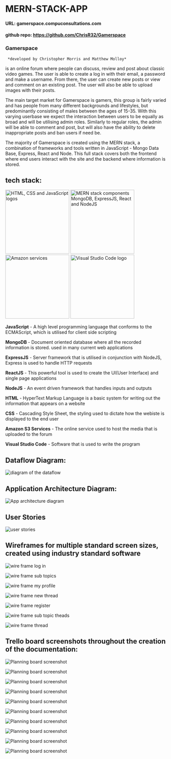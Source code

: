 # **MERN-STACK-APP**

#### URL: gamerspace.compuconsultations.com

#### github repo: https://github.com/ChrisR32/Gamerspace

### **Gamerspace**
     *developed by Christopher Morris and Matthew Molloy*

is an online forum where people can discuss, review and post about classic video games. The user is able to create a log in with their email, a password and make a username. From there, the user can create new posts or view and comment on an existing post. The user will also be able to upload images with their posts.

The main target market for Gamerspace is gamers, this group is fairly varied and has people from many different backgrounds and lifestyles, but predominantly consisting of males between the ages of 15-35. With this varying userbase we expect the interaction between users to be equally as broad and will be utilising admin roles. Similarly to regular roles, the admin will be able to comment and post, but will also have the ability to delete inappropriate posts and ban users if need be.

The majority of Gamerspace is created using the MERN stack, a combination of frameworks and tools written in JavaScript - Mongo Data Base, Express, React and Node. This full stack covers both the frontend where end users interact with the site and the backend where information is stored. 

## tech stack:

<img src="DOCS/TECHSTACK/logos.png" 
     alt="HTML, CSS and JavaScript logos" width="200px"/>
<img src="DOCS/TECHSTACK/MERN.jpeg" 
     alt="MERN stack components MongoDB, ExpressJS, React and NodeJS" width="200px"/>
<br>
<img src="DOCS/TECHSTACK/amazon.png" 
     alt="Amazon services" width="200px"/>
<img src="DOCS/TECHSTACK/VSC.png" 
     alt="Visual Studio Code logo" width="200px"/>

**JavaScript** - A high level programming language that conforms to the ECMAScript, which is utilised for client side scripting 

**MongoDB** - Document oriented database where all the recorded information is stored. used in many current web applications 

**ExpressJS** - Server framework that is utilised in conjunction with NodeJS, Express is used to handle HTTP requests 

**ReactJS** - This powerful tool is used to create the UI(User Interface) and single page applications

**NodeJS** - An event driven framework that handles inputs and outputs

**HTML** - HyperText Markup Language is a basic system for writing out the information that appears on a website 

**CSS** - Cascading Style Sheet, the styling used to dictate how the webiste is displayed to the end user

**Amazon S3 Services** - The online service used to host the media that is uploaded to the forum

**Visual Studio Code** - Software that is used to write the program



## Dataflow Diagram:

<img src="DOCS/dataflow.png"
     alt="diagram of the dataflow"/>


## Application Architecture Diagram:

<img src="DOCS/ArchitectureDiagram.png"
     alt="App architecture diagram"/>


## User Stories

<img src="docs/forum_user_stories.png"
     alt="user stories"/>

## Wireframes for multiple standard screen sizes, created using industry standard software

<img src="DOCS/wire_frames/form_log_in.png"
     alt="wire frame log in"/>

<img src="DOCS/wire_frames/form_main_sub_topics.png"
     alt="wire frame sub topics"/>

<img src="DOCS/wire_frames/form_my_profile.png"
     alt="wire frame my profile"/>

<img src="DOCS/wire_frames/form_new_thread.png"
     alt="wire frame new thread"/>

<img src="DOCS/wire_frames/form_register.png"
     alt="wire frame register"/>

<img src="DOCS/wire_frames/form_sub_topic_threads.png"
     alt="wire frame sub topic theads"/>

<img src="DOCS/wire_frames/form_thread.png"
     alt="wire frame thread"/>   

## Trello board screenshots throughout the creation of the documentation:

<img src="DOCS/TRELLO/Screen Shot 2020-07-15 at 1.48.13 pm.png"
     alt="Planning board screenshot"/>   


<img src="DOCS/TRELLO/Screen Shot 2020-07-15 at 3.36.57 pm.png"
     alt="Planning board screenshot"/>   


<img src="DOCS/TRELLO/Screen Shot 2020-07-15 at 10.20.04 pm.png"
     alt="Planning board screenshot"/>   


<img src="DOCS/TRELLO/Screen Shot 2020-07-16 at 3.40.46 am.png"
     alt="Planning board screenshot"/>   


<img src="DOCS/TRELLO/Screen Shot 2020-07-18 at 12.24.57 pm.png"
     alt="Planning board screenshot"/>   


<img src="DOCS/TRELLO/Screen Shot 2020-07-21 at 1.13.11 pm.png"
     alt="Planning board screenshot"/>   


<img src="DOCS/TRELLO/Screen Shot 2020-07-29 at 5.08.39 pm.png"
     alt="Planning board screenshot"/>   


<img src="DOCS/TRELLO/Screen Shot 2020-07-29 at 10.56.48 pm.png"
     alt="Planning board screenshot"/>   


<img src="DOCS/TRELLO/Screen Shot 2020-07-29 at 10.57.38 pm.png"
     alt="Planning board screenshot"/>   


<img src="DOCS/TRELLO/Screen Shot 2020-07-30 at 7.05.58 am.png"
     alt="Planning board screenshot"/>   
